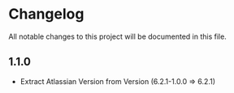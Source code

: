 # Changelog

All notable changes to this project will be documented in this file.

## 1.1.0

- Extract Atlassian Version from Version (6.2.1-1.0.0 => 6.2.1)
